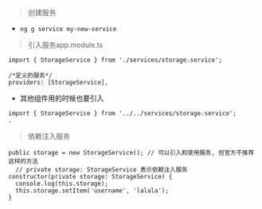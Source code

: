 > 创建服务

- `ng g service my-new-service`

> 引入服务app.module.ts

```
import { StorageService } from './services/storage.service';

/*定义的服务*/
providers: [StorageService],
```
- 其他组件用的时候也要引入

```
import { StorageService } from '../../services/storage.service';
.

```

> 依赖注入服务

```
public storage = new StorageService(); // 可以引入和使用服务, 但官方不推荐这样的方法
  // private storage: StorageService 表示依赖注入服务
constructor(private storage: StorageService) {
  console.log(this.storage);
  this.storage.setItem('username', 'lalala');
}
```